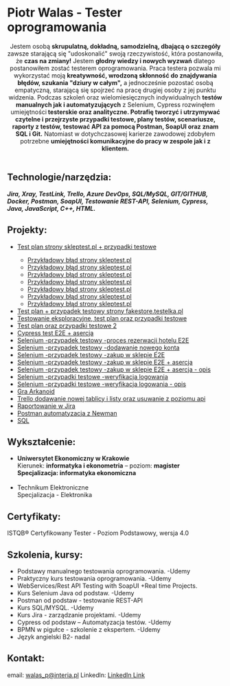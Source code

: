 <h1> Piotr Walas - Tester oprogramowania</h1>
<center>Jestem osobą <b>skrupulatną, dokładną, samodzielną, dbającą o szczegóły</b> zawsze starającą się "udoskonalić" swoją rzeczywistość, która postanowiła, że <b>czas na zmiany!</b> Jestem <b>głodny wiedzy i nowych wyzwań</b> dlatego postanowiłem zostać testerem oprogramowania. Praca testera pozwala mi wykorzystać moją <b>kreatywność, wrodzoną skłonność do znajdywania błędów, szukania "dziury w całym",</b> a jednocześnie pozostać osobą empatyczną, starającą się spojrzeć na pracę drugiej osoby z jej punktu widzenia. Podczas szkoleń oraz wielomiesięcznych indywidualnych <b>testów manualnych jak i automatyzujących</b> z Selenium, Cypress rozwinęłem umiejętności<b> testerskie oraz analityczne. Potrafię tworzyć i utrzymywać czytelne i przejrzyste przypadki testowe, plany testów, scenariusze, raporty z testów, testować API za pomocą Postman, SoapUI oraz znam SQL i Git.</b> Natomiast w dotychczasowej karierze zawodowej zdobyłem potrzebne <b>umiejętności komunikacyjne do pracy w zespole jak i z klientem.</b></center>
<br><b><h2>Technologie/narzędzia:</h2><i>
Jira, Xray, TestLink, Trello, Azure DevOps, SQL/MySQL, GIT/GITHUB, Docker, Postman, SoapUI, Testowanie REST-API, Selenium, Cypress, Java, JavaScript, C++, HTML.</i></b></br>


## Projekty:
<ul>
 <li><a href="https://github.com/piotrwalas1/PORTFOLIO/blob/main/Test%20plan_%20Test%20plan%20sklepu%20skleptest.pl%20%2B%20przypadki%20testowe.pdf">Test plan strony skleptest.pl + przypadki testowe</a></li>
 <ul>
  <li><a href="https://github.com/piotrwalas1/PORTFOLIO/blob/main/a1.pdf">Przykładowy błąd strony skleptest.pl</a></li>
  <li><a href="https://github.com/piotrwalas1/PORTFOLIO/blob/main/d1.pdf">Przykładowy błąd strony skleptest.pl</a></li>
  <li><a href="https://github.com/piotrwalas1/PORTFOLIO/blob/main/d2.pdf">Przykładowy błąd strony skleptest.pl</a></li>
  <li><a href="https://github.com/piotrwalas1/PORTFOLIO/blob/main/d3.pdf">Przykładowy błąd strony skleptest.pl</a></li>
  <li><a href="https://github.com/piotrwalas1/PORTFOLIO/blob/main/b1.pdf">Przykładowy błąd strony skleptest.pl</a></li>
  <li><a href="https://github.com/piotrwalas1/PORTFOLIO/blob/main/e2.pdf">Przykładowy błąd strony skleptest.pl</a></li>
  <li><a href="https://github.com/piotrwalas1/PORTFOLIO/blob/main/e3.pdf">Przykładowy błąd strony skleptest.pl</a></li>
  
 </ul>
 <li><a href="https://github.com/piotrwalas1/PORTFOLIO/blob/main/Test%20suite_%20PLAN%20TESTÓW%20-%20strony%20internetowej%20https___fakestore.testelka.pl%20(Suite%20ID_%206).pdf">Test plan + przypadek testowy strony fakestore.testelka.pl </a></li>
<li><a href="https://github.com/piotrwalas1/PORTFOLIO/blob/main/TE_test_report-2024-08-06.pdf">Testowanie eksploracyjne, test plan oraz przypadki testowe</a></li>
<li><a href="https://github.com/piotrwalas1/PORTFOLIO/blob/main/Plan%20testów%20oraz%20weryfikacja%20systemu%20logowania.pdf">Test plan oraz przypadki testowe 2</a></li>
 <li><a href="https://youtu.be/2WA2mN5jAxc">Cypress test E2E + asercja</a></li>
 <li><a href="https://youtu.be/8h3oCCvXjSs">Selenium -przypadek testowy -proces rezerwacji hotelu E2E</a></li>
 <li><a href="https://youtu.be/TcbFRrHZDPk">Selenium -przypadek testowy -dodawanie nowego konta</a></li>
 <li><a href="https://youtu.be/NcaB9kL26W0">Selenium -przypadek testowy -zakup w sklepie E2E</a></li>
 <li><a href="https://youtu.be/XBSL9QZ8WBc">Selenium -przypadek testowy -zakup w sklepie E2E + asercja</a></li>
<li><a href="https://github.com/piotrwalas1/PORTFOLIO/blob/main/Test%20suite_%20Testowanie%20procesu%20zakupu%20E2E%20(Suite%20ID_%208).pdf">Selenium -przypadek testowy -zakup w sklepie E2E + asercja - opis</a></li>
 <li><a href="https://youtu.be/VdX79Av1Mlk">Selenium -przypadki testowe -weryfikacja logowania</a></li>
<li><a href="https://github.com/piotrwalas1/PORTFOLIO/blob/main/Test%20suite_%20Weryfikacja%20procesu%20logowania%20(Suite%20ID_%2012).pdf">Selenium -przypadki testowe -weryfikacja logowania - opis</a></li>
<li><a href="https://youtu.be/Lfj4O_ybb2M">Gra Arkanoid</a></li>
<li><a href="https://youtu.be/ry0coIrIam8">Trello dodawanie nowej tablicy i listy oraz usuwanie z poziomu api</a></li>
<li><a href="https://youtu.be/75e71rICGrI">Raportowanie w Jira</a></li>
 <li><a href="https://youtu.be/AOLgUmCeG2Q">Postman automatyzacja z Newman</a></li>
 <li><a href="https://github.com/piotrwalas1/PORTFOLIO/blob/main/sql.pdf">SQL</a></li>
</ul>


## Wykształcenie: 
<ul>
<li><strong>Uniwersytet Ekonomiczny w Krakowie</strong>
<br>Kierunek: <strong>informatyka i ekonometria</strong> – poziom: <strong>magister</strong></br>
<strong>Specjalizacja: <strong>informatyka ekonomiczna</strong></strong></li>
<br><li>Technikum Elektroniczne</br>
 Specjalizacja - Elektronika
</li></ul>

## Certyfikaty:
ISTQB® Certyfikowany Tester - Poziom Podstawowy, wersja 4.0

## Szkolenia, kursy:
<ul>
 <li>Podstawy manualnego testowania oprogramowania. -Udemy</li>
 <li>Praktyczny kurs testowania oprogramowania. -Udemy</li>
<li>WebServices/Rest API Testing with SoapUI +Real time Projects.</li>
<li>Kurs Selenium Java od podstaw. -Udemy</li>
<li>Postman od podstaw - testowanie REST-API</li>
<li>Kurs SQL/MYSQL. -Udemy</li>
<li>Kurs Jira - zarządzanie projektami. -Udemy</li>
<li>Cypress od podstaw – Automatyzacja testów. -Udemy</li>
 <li>BPMN w pigułce - szkolenie z ekspertem. -Udemy</li>
<li>Język angielski B2- nadal</li>
</ul>

## Kontakt:
email: walas_p@interia.pl
Linkedln: <a href="https://www.linkedin.com/in/piotr-walas-2650a62b5">Linkedln Link</a>

